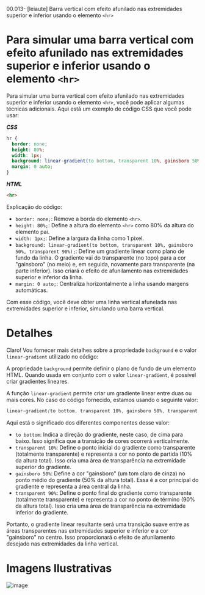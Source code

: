 00.013- [leiaute]  Barra vertical com efeito afunilado nas extremidades superior e inferior usando o elemento `<hr>`

# Para simular uma barra vertical com efeito afunilado nas extremidades superior e inferior usando o elemento `<hr>`

Para simular uma barra vertical com efeito afunilado nas extremidades superior e inferior usando o elemento `<hr>`, você pode aplicar algumas técnicas adicionais. Aqui está um exemplo de código CSS que você pode usar:

___CSS___
```CSS
hr {
  border: none;
  height: 80%;
  width: 1px;
  background: linear-gradient(to bottom, transparent 10%, gainsboro 50%, transparent 90%);
  margin: 0 auto;
}
```

___HTML___
```HTML
<hr>
```

Explicação do código:

- `border: none;`: Remove a borda do elemento `<hr>`.
- `height: 80%;`: Define a altura do elemento `<hr>` como 80% da altura do elemento pai.
- `width: 1px;`: Define a largura da linha como 1 pixel.
- `background: linear-gradient(to bottom, transparent 10%, gainsboro 50%, transparent 90%);`: Define um gradiente linear como plano de fundo da linha. O gradiente vai do transparente (no topo) para a cor "gainsboro" (no meio) e, em seguida, novamente para transparente (na parte inferior). Isso criará o efeito de afunilamento nas extremidades superior e inferior da linha.
- `margin: 0 auto;`: Centraliza horizontalmente a linha usando margens automáticas.

Com esse código, você deve obter uma linha vertical afunelada nas extremidades superior e inferior, simulando uma barra vertical.

Detalhes
=======

Claro! Vou fornecer mais detalhes sobre a propriedade `background` e o valor `linear-gradient` utilizado no código:

A propriedade `background` permite definir o plano de fundo de um elemento HTML. Quando usada em conjunto com o valor `linear-gradient`, é possível criar gradientes lineares.

A função `linear-gradient` permite criar um gradiente linear entre duas ou mais cores. No caso do código fornecido, estamos usando o seguinte valor:

```css
linear-gradient(to bottom, transparent 10%, gainsboro 50%, transparent 90%)
```

Aqui está o significado dos diferentes componentes desse valor:

- `to bottom`: Indica a direção do gradiente, neste caso, de cima para baixo. Isso significa que a transição de cores ocorrerá verticalmente.
- `transparent 10%`: Define o ponto inicial do gradiente como transparente (totalmente transparente) e representa a cor no ponto de partida (10% da altura total). Isso cria uma área de transparência na extremidade superior do gradiente.
- `gainsboro 50%`: Define a cor "gainsboro" (um tom claro de cinza) no ponto médio do gradiente (50% da altura total). Essa é a cor principal do gradiente e representa a área central da linha.
- `transparent 90%`: Define o ponto final do gradiente como transparente (totalmente transparente) e representa a cor no ponto de término (90% da altura total). Isso cria uma área de transparência na extremidade inferior do gradiente.

Portanto, o gradiente linear resultante será uma transição suave entre as áreas transparentes nas extremidades superior e inferior e a cor "gainsboro" no centro. Isso proporcionará o efeito de afunilamento desejado nas extremidades da linha vertical.


Imagens Ilustrativas
=============
![image](https://github.com/H7-Dev/README.X/assets/93455937/48cf62e1-c01c-4468-871f-f948d74496b9)
